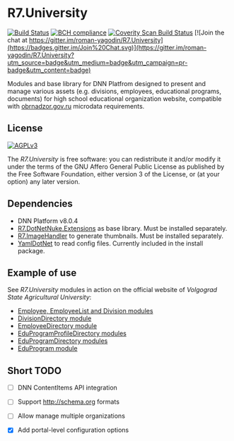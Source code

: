 # R7.University

[![Build Status](https://travis-ci.org/roman-yagodin/R7.University.svg?branch=master)](https://travis-ci.org/roman-yagodin/R7.University)
[![BCH compliance](https://bettercodehub.com/edge/badge/roman-yagodin/R7.University)](https://bettercodehub.com/)
[![Coverity Scan Build Status](https://scan.coverity.com/projects/7326/badge.svg)](https://scan.coverity.com/projects/roman-yagodin-r7-university)
[![Join the chat at https://gitter.im/roman-yagodin/R7.University](https://badges.gitter.im/Join%20Chat.svg)](https://gitter.im/roman-yagodin/R7.University?utm_source=badge&utm_medium=badge&utm_campaign=pr-badge&utm_content=badge)

Modules and base library for DNN Platfrom designed to present and manage various assets 
(e.g. divisions, employees, educational programs, documents) for high school educational organization website,
compatible with [obrnadzor.gov.ru](http://obrnadzor.gov.ru/microformats) microdata requirements.

## License

[![AGPLv3](https://www.gnu.org/graphics/agplv3-155x51.png)](https://www.gnu.org/licenses/agpl-3.0.html)

The *R7.University* is free software: you can redistribute it and/or modify it under the terms of 
the GNU Affero General Public License as published by the Free Software Foundation, either version 3 of the License, 
or (at your option) any later version.

## Dependencies

- DNN Platform v8.0.4
- [R7.DotNetNuke.Extensions](https://github.com/roman-yagodin/DotNetNuke.Extensions) as base library. Must be installed separately.
- [R7.ImageHandler](https://github.com/roman-yagodin/R7.ImageHandler) to generate thumbnails. Must be installed separately.
- [YamlDotNet](https://github.com/aaubry/YamlDotNet) to read config files. Currently included in the install package.

## Example of use

See *R7.University* modules in action on the official website of *Volgograd State Agricultural University*:

- [Employee, EmployeeList and Division modules](http://www.volgau.com/LinkClick.aspx?link=284)
- [DivisionDirectory module](http://www.volgau.com/sveden/struct)
- [EmployeeDirectory module](http://www.volgau.com/sveden/employees)
- [EduProgramProfileDirectory modules](http://www.volgau.com/sveden/education)
- [EduProgramDirectory modules](http://www.volgau.com/sveden/edustandarts)
- [EduProgram module](http://www.volgau.com/LinkClick.aspx?link=7276)

## Short TODO

- [ ] DNN ContentItems API integration
- [ ] Support http://schema.org formats
- [ ] Allow manage multiple organizations
- [x] Add portal-level configuration options

